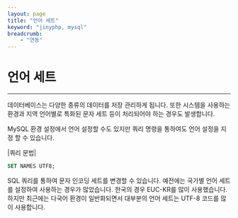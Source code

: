 ```yaml
---
layout: page
title: "언어 세트"
keyword: "jinyphp, mysql"
breadcrumb:
    - "연동"
--- 
```


# 언어 세트
<hr>

데이터베이스는 다양한 종류의 데이터를 저장 관리하게 됩니다. 또한 시스템을 사용하는 환경과 지역 언어별로 특화된 문자 세트 등이 처리되어야 하는 경우도 발생합니다.  

MySQL 환경 설정에서 언어 설정할 수도 있지만 쿼리 명령을 통하여도 언어 설정을 지정 할 수 있습니다.  

|쿼리 문법| 
```sql
SET NAMES UTF8; 
```

SQL 쿼리를 통하여 문자 인코딩 세트를 변경할 수 있습니다. 예전에는 국가별 언어 세트 를 설정하여 사용하는 경우가 많았습니다. 한국의 경우 EUC-KR를 많이 사용했습니다. 하지만 최근에는 다국어 환경이 일반화되면서 대부분의 언어 세트는 UTF-8 코드를 많이 사용합니다. 

<br><br>
